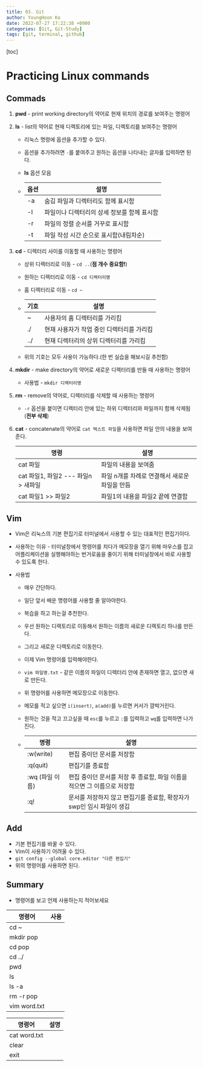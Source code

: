 ```yaml
---
title: 03. Git
author: YoungHoon Ko
date: 2022-07-27 17:22:38 +0900
categories: [Git, Git-Study]
tags: [git, terminal, github]
---
```


[toc]

# Practicing Linux commands

## Commads

1. **pwd** - print working directory의 약어로 현재 위치의 경로를 보여주는 명령어

2. **ls** - list의 약어로 현재 디렉토리에 있는 파일, 디렉토리를 보여주는 명령어

   - 리눅스 명령에 옵션을 추가할 수 있다.

   - 옵션을 추가하려면 `-`를 붙여주고 원하는 옵션을 나타내는 글자를 입력하면 된다.

   - **ls** 옵션 모음

   - | 옵션 | 설명                                        |
     | ---- | ------------------------------------------- |
     | -a   | 숨김 파일과 디렉터리도 함께 표시함          |
     | -l   | 파일이나 디렉터리의 상세 정보를 함께 표시함 |
     | -r   | 파일의 정렬 순서를 거꾸로 표시함            |
     | -t   | 파일 작성 시간 순으로 표시함(내림차순)      |

3. **cd** - 디렉터리 사이를 이동할 때 사용하는 명령어

   - 상위 디렉터리로 이동 - `cd ..`(**점 개수 중요함!**)

   - 원하는 디렉터리로 이동 - `cd 디렉터리명` 

   - 홈 디렉터리로 이동 - `cd ~`

   - | 기호 | 설명                                      |
     | ---- | ----------------------------------------- |
     | ~    | 사용자의 홈 디렉터리를 가리킴             |
     | ./   | 현재 사용자가 작업 중인 디렉터리를 가리킴 |
     | ../  | 현재 디렉터리의 상위 디렉터리를 가리킴    |

   - 위의 기호는 모두 사용이 가능하다.(한 번 실습을 해보시길 추천함)

4. **mkdir** - make directory의 약어로 새로운 디렉터리를 만들 때 사용하는 명령어

   - 사용법 - `mkdir 디렉터리명`

5. **rm** - remove의 약어로, 디렉터리를 삭제할 때 사용하는 명령어

   - `-r` 옵션을 붙이면 디렉터리 안에 있는 하위 디렉터리와 파일까지 함께 삭제됨(**전부 삭제**)

6. **cat** - concatenate의 약어로 `cat 텍스트 파일`을 사용하면 파일 안의 내용을 보여준다.

   | 명령                                | 설명                                          |
   | ----------------------------------- | --------------------------------------------- |
   | cat 파일                            | 파일의 내용을 보여줌                          |
   | cat 파일1, 파일2 --- 파일n > 새파일 | 파일 n개를 차례로 연결해서 새로운 파일을 만듬 |
   | cat 파일1 >> 파일2                  | 파일1의 내용을 파일2 끝에 연결함              |

   

## Vim

- Vim은 리눅스의 기본 편집기로 터미널에서 사용할 수 있는 대표적인 편집기이다.

- 사용하는 이유 - 터미널창에서 명령어를 치다가 메모장을 열기 위해 마우스를 잡고 어플리케이션을 실행해야하는 번거로움을 줄이기 위해 터미널창에서 바로 사용할 수 있도록 한다.

- 사용법

  - 매우 간단하다.

  - 일단 앞서 배운 명령어를 사용할 줄 알아야한다.

  - 복습을 하고 하는걸 추천한다. 

  - 우선 원하는 디렉토리로 이동해서 원하는 이름의 새로운 디렉토리 하나를 만든다.

  - 그리고 새로운 디렉토리로 이동한다.

  - 이제 Vim 명령어를 입력해야한다.

  - `vim 파일명.txt` - 같은 이름의 파일이 디렉터리 안에 존재하면 열고, 없으면 새로 만든다.

  - 위 명령어를 사용하면 메모장으로 이동한다.

  - 메모를 적고 싶으면 `i(insert)`, `a(add)`를 누르면 커서가 깜박거린다.

  - 원하는 것을 적고 끄고싶을 때 `esc`를 누르고 `:`를 입력하고 `wq`를 입력하면 나가진다.

  - | 명령            | 설명                                                         |
    | --------------- | ------------------------------------------------------------ |
    | :w(write)       | 편집 중이던 문서를 저장함                                    |
    | :q(quit)        | 편집기를 종료함                                              |
    | :wq (파일 이름) | 편집 중이던 문서를 저장 후 종료함, 파일 이름을 적으면 그 이름으로 저장함 |
    | :q!             | 문서를 저장하지 않고 편집기를 종료함, 확장자가 swp인 임시 파일이 생김 |



## Add

- 기본 편집기를 바꿀 수 있다.
- Vim이 사용하기 어려울 수 있다.
- `git config --global core.editor "다른 편집기"`
- 위의 명령어를 사용하면 된다.

## Summary

- 명령어를 보고 언제 사용하는지 적어보세요

| 명령어       | 사용 |
| ------------ | ---- |
| cd ~         |      |
| mkdir pop    |      |
| cd pop       |      |
| cd ../       |      |
| pwd          |      |
| ls           |      |
| ls -a        |      |
| rm -r pop    |      |
| vim word.txt |      |

| 명령어       | 설명 |
| ------------ | ---- |
| cat word.txt |      |
| clear        |      |
| exit         |      |

